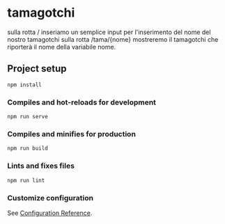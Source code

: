# tamagotchi

sulla rotta / inseriamo un semplice input per l'inserimento del nome del nostro tamagotchi
sulla rotta /tama/{nome} mostreremo il tamagotchi che riporterà il nome della variabile nome.




## Project setup
```
npm install
```

### Compiles and hot-reloads for development
```
npm run serve
```

### Compiles and minifies for production
```
npm run build
```

### Lints and fixes files
```
npm run lint
```

### Customize configuration
See [Configuration Reference](https://cli.vuejs.org/config/).
